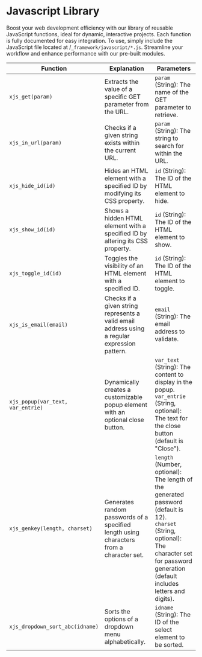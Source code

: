 # Javascript Library

Boost your web development efficiency with our library of reusable JavaScript functions, ideal for dynamic, interactive projects. Each function is fully documented for easy integration. To use, simply include the JavaScript file located at /`_framework/javascript/*.js`. Streamline your workflow and enhance performance with our pre-built modules.

| Function                         | Explanation                                                                 | Parameters                                                                                                                   |
|----------------------------------|-----------------------------------------------------------------------------|------------------------------------------------------------------------------------------------------------------------------|
| `xjs_get(param)`                 | Extracts the value of a specific GET parameter from the URL.                 | `param` (String): The name of the GET parameter to retrieve.                                                                  |
| `xjs_in_url(param)`              | Checks if a given string exists within the current URL.                     | `param` (String): The string to search for within the URL.                                                                    |
| `xjs_hide_id(id)`                | Hides an HTML element with a specified ID by modifying its CSS property.    | `id` (String): The ID of the HTML element to hide.                                                                           |
| `xjs_show_id(id)`                | Shows a hidden HTML element with a specified ID by altering its CSS property.| `id` (String): The ID of the HTML element to show.                                                                           |
| `xjs_toggle_id(id)`              | Toggles the visibility of an HTML element with a specified ID.              | `id` (String): The ID of the HTML element to toggle.                                                                         |
| `xjs_is_email(email)`            | Checks if a given string represents a valid email address using a regular expression pattern. | `email` (String): The email address to validate.                                                                             |
| `xjs_popup(var_text, var_entrie)` | Dynamically creates a customizable popup element with an optional close button. | `var_text` (String): The content to display in the popup.<br>`var_entrie` (String, optional): The text for the close button (default is "Close"). |
| `xjs_genkey(length, charset)`    | Generates random passwords of a specified length using characters from a character set. | `length` (Number, optional): The length of the generated password (default is 12).<br>`charset` (String, optional): The character set for password generation (default includes letters and digits). |
| `xjs_dropdown_sort_abc(idname)`  | Sorts the options of a dropdown menu alphabetically.                        | `idname` (String): The ID of the select element to be sorted.                                                                 |
